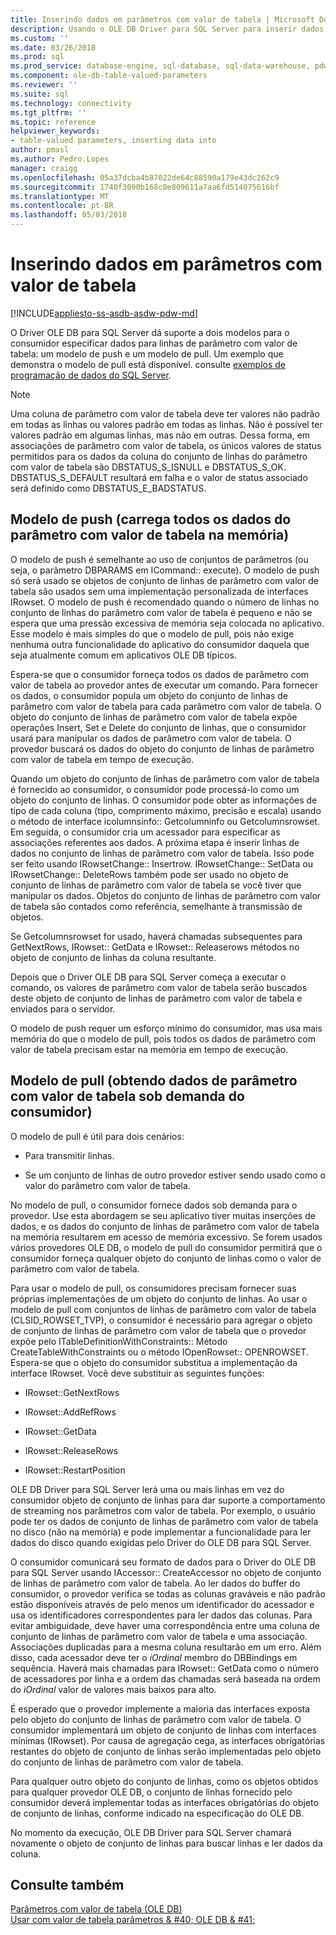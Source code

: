 ```yaml
---
title: Inserindo dados em parâmetros com valor de tabela | Microsoft Docs
description: Usando o OLE DB Driver para SQL Server para inserir dados em parâmetros com valor de tabela
ms.custom: ''
ms.date: 03/26/2018
ms.prod: sql
ms.prod_service: database-engine, sql-database, sql-data-warehouse, pdw
ms.component: ole-db-table-valued-parameters
ms.reviewer: ''
ms.suite: sql
ms.technology: connectivity
ms.tgt_pltfrm: ''
ms.topic: reference
helpviewer_keywords:
- table-valued parameters, inserting data into
author: pmasl
ms.author: Pedro.Lopes
manager: craigg
ms.openlocfilehash: 05a37dcba4b87022de64c88590a179e43dc262c9
ms.sourcegitcommit: 1740f3090b168c0e809611a7aa6fd514075616bf
ms.translationtype: MT
ms.contentlocale: pt-BR
ms.lasthandoff: 05/03/2018
---
```

# <a name="inserting-data-into-table-valued-parameters"></a>Inserindo dados em parâmetros com valor de tabela
[!INCLUDE[appliesto-ss-asdb-asdw-pdw-md](../../../includes/appliesto-ss-asdb-asdw-pdw-md.md)]

  O Driver OLE DB para SQL Server dá suporte a dois modelos para o consumidor especificar dados para linhas de parâmetro com valor de tabela: um modelo de push e um modelo de pull. Um exemplo que demonstra o modelo de pull está disponível. consulte [exemplos de programação de dados do SQL Server](http://msftdpprodsamples.codeplex.com/).  
  
> [!NOTE]  
>  Uma coluna de parâmetro com valor de tabela deve ter valores não padrão em todas as linhas ou valores padrão em todas as linhas. Não é possível ter valores padrão em algumas linhas, mas não em outras. Dessa forma, em associações de parâmetro com valor de tabela, os únicos valores de status permitidos para os dados da coluna do conjunto de linhas do parâmetro com valor de tabela são DBSTATUS_S_ISNULL e DBSTATUS_S_OK. DBSTATUS_S_DEFAULT resultará em falha e o valor de status associado será definido como DBSTATUS_E_BADSTATUS.  
  
## <a name="push-model-loads-all-table-valued-paremeter-data-in-memory"></a>Modelo de push (carrega todos os dados do parâmetro com valor de tabela na memória)  
 O modelo de push é semelhante ao uso de conjuntos de parâmetros (ou seja, o parâmetro DBPARAMS em ICommand:: execute). O modelo de push só será usado se objetos de conjunto de linhas de parâmetro com valor de tabela são usados sem uma implementação personalizada de interfaces IRowset. O modelo de push é recomendado quando o número de linhas no conjunto de linhas do parâmetro com valor de tabela é pequeno e não se espera que uma pressão excessiva de memória seja colocada no aplicativo. Esse modelo é mais simples do que o modelo de pull, pois não exige nenhuma outra funcionalidade do aplicativo do consumidor daquela que seja atualmente comum em aplicativos OLE DB típicos.  
  
 Espera-se que o consumidor forneça todos os dados de parâmetro com valor de tabela ao provedor antes de executar um comando. Para fornecer os dados, o consumidor popula um objeto do conjunto de linhas de parâmetro com valor de tabela para cada parâmetro com valor de tabela. O objeto do conjunto de linhas de parâmetro com valor de tabela expõe operações Insert, Set e Delete do conjunto de linhas, que o consumidor usará para manipular os dados de parâmetro com valor de tabela. O provedor buscará os dados do objeto do conjunto de linhas de parâmetro com valor de tabela em tempo de execução.  
  
 Quando um objeto do conjunto de linhas de parâmetro com valor de tabela é fornecido ao consumidor, o consumidor pode processá-lo como um objeto do conjunto de linhas. O consumidor pode obter as informações de tipo de cada coluna (tipo, comprimento máximo, precisão e escala) usando o método de interface icolumnsinfo:: Getcolumninfo ou Getcolumnsrowset. Em seguida, o consumidor cria um acessador para especificar as associações referentes aos dados. A próxima etapa é inserir linhas de dados no conjunto de linhas de parâmetro com valor de tabela. Isso pode ser feito usando IRowsetChange:: Insertrow. IRowsetChange:: SetData ou IRowsetChange:: DeleteRows também pode ser usado no objeto de conjunto de linhas de parâmetro com valor de tabela se você tiver que manipular os dados. Objetos do conjunto de linhas de parâmetro com valor de tabela são contados como referência, semelhante à transmissão de objetos.  
  
 Se Getcolumnsrowset for usado, haverá chamadas subsequentes para GetNextRows, IRowset:: GetData e IRowset:: Releaserows métodos no objeto de conjunto de linhas da coluna resultante.  
  
 Depois que o Driver OLE DB para SQL Server começa a executar o comando, os valores de parâmetro com valor de tabela serão buscados deste objeto de conjunto de linhas de parâmetro com valor de tabela e enviados para o servidor.  
  
 O modelo de push requer um esforço mínimo do consumidor, mas usa mais memória do que o modelo de pull, pois todos os dados de parâmetro com valor de tabela precisam estar na memória em tempo de execução.  
  
## <a name="pull-model-obtaining-table-valued-parameter-data-on-demand-from-the-consumer"></a>Modelo de pull (obtendo dados de parâmetro com valor de tabela sob demanda do consumidor)  
 O modelo de pull é útil para dois cenários:  
  
-   Para transmitir linhas.  
  
-   Se um conjunto de linhas de outro provedor estiver sendo usado como o valor do parâmetro com valor de tabela.  
  
 No modelo de pull, o consumidor fornece dados sob demanda para o provedor. Use esta abordagem se seu aplicativo tiver muitas inserções de dados, e os dados do conjunto de linhas de parâmetro com valor de tabela na memória resultarem em acesso de memória excessivo. Se forem usados vários provedores OLE DB, o modelo de pull do consumidor permitirá que o consumidor forneça qualquer objeto do conjunto de linhas como o valor de parâmetro com valor de tabela.  
  
 Para usar o modelo de pull, os consumidores precisam fornecer suas próprias implementações de um objeto do conjunto de linhas. Ao usar o modelo de pull com conjuntos de linhas de parâmetro com valor de tabela (CLSID_ROWSET_TVP), o consumidor é necessário para agregar o objeto de conjunto de linhas de parâmetro com valor de tabela que o provedor expõe pelo ITableDefinitionWithConstraints:: Método CreateTableWithConstraints ou o método IOpenRowset:: OPENROWSET. Espera-se que o objeto do consumidor substitua a implementação da interface IRowset. Você deve substituir as seguintes funções:  
  
-   IRowset::GetNextRows  
  
-   IRowset::AddRefRows  
  
-   IRowset::GetData  
  
-   IRowset::ReleaseRows  
  
-   IRowset::RestartPosition  
  
 OLE DB Driver para SQL Server lerá uma ou mais linhas em vez do consumidor objeto de conjunto de linhas para dar suporte a comportamento de streaming nos parâmetros com valor de tabela. Por exemplo, o usuário pode ter os dados de conjunto de linhas de parâmetro com valor de tabela no disco (não na memória) e pode implementar a funcionalidade para ler dados do disco quando exigidas pelo Driver do OLE DB para SQL Server.  
  
 O consumidor comunicará seu formato de dados para o Driver do OLE DB para SQL Server usando IAccessor:: CreateAccessor no objeto de conjunto de linhas de parâmetro com valor de tabela. Ao ler dados do buffer do consumidor, o provedor verifica se todas as colunas graváveis e não padrão estão disponíveis através de pelo menos um identificador do acessador e usa os identificadores correspondentes para ler dados das colunas. Para evitar ambiguidade, deve haver uma correspondência entre uma coluna de conjunto de linhas de parâmetro com valor de tabela e uma associação. Associações duplicadas para a mesma coluna resultarão em um erro. Além disso, cada acessador deve ter o *iOrdinal* membro do DBBindings em sequência. Haverá mais chamadas para IRowset:: GetData como o número de acessadores por linha e a ordem das chamadas será baseada na ordem do *iOrdinal* valor de valores mais baixos para alto.  
  
 É esperado que o provedor implemente a maioria das interfaces exposta pelo objeto do conjunto de linhas de parâmetro com valor de tabela. O consumidor implementará um objeto de conjunto de linhas com interfaces mínimas (IRowset). Por causa de agregação cega, as interfaces obrigatórias restantes do objeto de conjunto de linhas serão implementadas pelo objeto do conjunto de linhas de parâmetro com valor de tabela.  
  
 Para qualquer outro objeto do conjunto de linhas, como os objetos obtidos para qualquer provedor OLE DB, o conjunto de linhas fornecido pelo consumidor deverá implementar todas as interfaces obrigatórias do objeto de conjunto de linhas, conforme indicado na especificação do OLE DB.  
  
 No momento da execução, OLE DB Driver para SQL Server chamará novamente o objeto de conjunto de linhas para buscar linhas e ler dados da coluna.  
  
## <a name="see-also"></a>Consulte também  
 [Parâmetros com valor de tabela &#40;OLE DB&#41;](../../oledb/ole-db-table-valued-parameters/table-valued-parameters-ole-db.md)   
 [Usar com valor de tabela parâmetros & #40; OLE DB & #41;](../../oledb/ole-db-how-to/use-table-valued-parameters-ole-db.md)  
  
  
